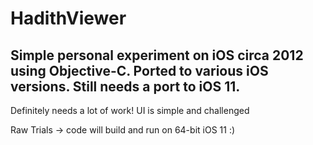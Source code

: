 # HadithViewer

## Simple personal experiment on iOS circa 2012 using Objective-C. Ported to various iOS versions. Still needs a port to iOS 11.

Definitely needs a lot of work!
UI is simple and challenged

Raw Trials -> code will build and run on 64-bit iOS 11 :)
